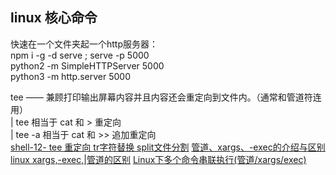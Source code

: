 ## linux 核心命令
快速在一个文件夹起一个http服务器：  
npm i -g -d serve ; serve -p 5000  
python2 -m SimpleHTTPServer 5000  
python3 -m http.server 5000


tee  —— 兼顾打印输出屏幕内容并且内容还会重定向到文件内。（通常和管道符连用）  
| tee           相当于  cat  和  >      重定向  
| tee  -a     相当于  cat  和  >>   追加重定向  
[shell-12- tee 重定向 tr字符替换 split文件分割](https://blog.csdn.net/lwj457700209/article/details/99646223)
[管道、xargs、-exec的介绍与区别](https://huaweicloud.csdn.net/635643aed3efff3090b5cc76.html)
[linux xargs,-exec,|管道的区别](https://www.jianshu.com/p/788fb4d66410)
[Linux下多个命令串联执行(管道/xargs/exec)](https://blog.csdn.net/langeldep/article/details/127746040)
